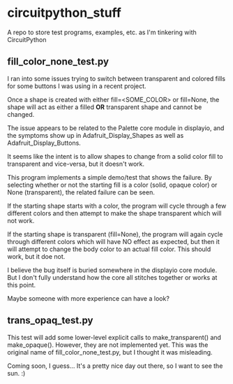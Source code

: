 # circuitpython_stuff
A repo to store test programs, examples, etc. as I'm tinkering with CircuitPython

## fill_color_none_test.py

I ran into some issues trying to switch between transparent and colored fills for some buttons I was using in a recent
project.

Once a shape is created with either fill=<SOME_COLOR> or fill=None, the shape will act as either a filled **OR**
transparent shape and cannot be changed.

The issue appears to be related to the Palette core module in displayio, and the symptoms show up in
Adafruit_Display_Shapes as well as Adafruit_Display_Buttons.

It seems like the intent is to allow shapes to change from a solid color fill to transparent and vice-versa,
but it doesn't work.

This program implements a simple demo/test that shows the failure. By selecting whether or not the
starting fill is a color (solid, opaque color) or None (transparent), the related failure can be seen.

If the starting shape starts with a color, the program will cycle through a few different colors and then attempt to
make the shape transparent which will not work.

If the starting shape is transparent (fill=None), the program will again cycle through different colors which will have
NO effect as expected, but then it will attempt to change the body color to an actual fill color. This should work,
but it doe not.

I believe the bug itself is buried somewhere in the displayio core module. But I don't fully understand how the core
all stitches together or works at this point.

Maybe someone with more experience can have a look?


## trans_opaq_test.py
This test will add some lower-level explicit calls to make_transparent() and make_opaque().  However, 
they are not implemented yet.  This was the original name of fill_color_none_test.py, but I 
thought it was misleading.

Coming soon, I guess...  It's a pretty nice day out there, so I want to see the sun. :)
